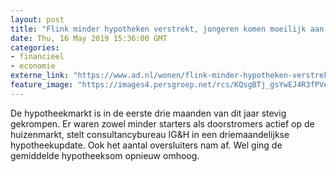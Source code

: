 ```yaml
---
layout: post
title: "Flink minder hypotheken verstrekt, jongeren komen moeilijk aan een huis"
date: Thu, 16 May 2019 15:36:00 GMT
categories: 
- financieel 
- economie 
externe_link: "https://www.ad.nl/wonen/flink-minder-hypotheken-verstrekt-jongeren-komen-moeilijk-aan-een-huis~a635a487/"
feature_image: "https://images4.persgroep.net/rcs/KQsgBTj_gsYwEJ4R3fPVeqoucnU/diocontent/148530264/_fitwidth/400/?appId=21791a8992982cd8da851550a453bd7f&quality=0.7"
---
```


De hypotheekmarkt is in de eerste drie maanden van dit jaar stevig gekrompen. Er waren zowel minder starters als doorstromers actief op de huizenmarkt, stelt consultancybureau IG&H in een driemaandelijkse hypotheekupdate. Ook het aantal oversluiters nam af. Wel ging de gemiddelde hypotheeksom opnieuw omhoog.
